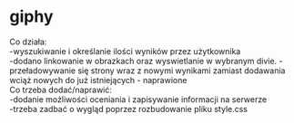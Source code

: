# giphy
Co działa:<br>
-wyszukiwanie i określanie ilości wyników przez użytkownika<br>
-dodano linkowanie w obrazkach oraz wyswietlanie w wybranym divie.
-przeładowywanie się strony wraz z nowymi wynikami zamiast dodawania wciąż nowych do już istniejących - naprawione<br>
Co trzeba dodać/naprawić:<br>
-dodanie możliwości oceniania i zapisywanie informacji na serwerze<br>
-trzeba zadbać o wygląd poprzez rozbudowanie pliku style.css<br>

